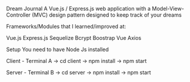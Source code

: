 Dream Journal
A Vue.js / Express.js web application with a Model-View-Controller (MVC) design pattern designed to keep track of your dreams

Frameworks/Modules that I learned/improved at: 

Vue.js
Express.js 
Sequelize
Bcrypt 
Boostrap Vue
Axios

Setup
You need to have Node Js installed

Client - Terminal A ->
cd client ->
npm install ->
npm start


Server - Terminal B ->
cd server ->
npm install ->
npm start
